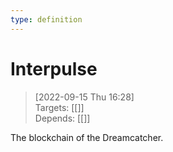 ```yaml
---
type: definition
---
```

# Interpulse

> [2022-09-15 Thu 16:28] <br/>
> Targets: [[]] <br/>
> Depends: [[]]

The blockchain of the Dreamcatcher.  
